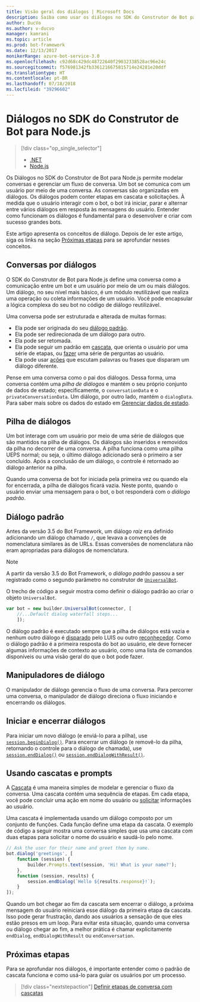 ```yaml
---
title: Visão geral dos diálogos | Microsoft Docs
description: Saiba como usar os diálogos no SDK do Construtor de Bot para Node.js para modelar conversas e gerenciar o fluxo da conversa.
author: DucVo
ms.author: v-ducvo
manager: kamrani
ms.topic: article
ms.prod: bot-framework
ms.date: 12/13/2017
monikerRange: azure-bot-service-3.0
ms.openlocfilehash: c92d68c429dc48722640f29032338528ac96e24c
ms.sourcegitcommit: f576981342fb3361216675815714e24281e20ddf
ms.translationtype: HT
ms.contentlocale: pt-BR
ms.lasthandoff: 07/18/2018
ms.locfileid: "39296602"
---
```

# <a name="dialogs-in-the-bot-builder-sdk-for-nodejs"></a>Diálogos no SDK do Construtor de Bot para Node.js
> [!div class="op_single_selector"]
> - [.NET](../dotnet/bot-builder-dotnet-dialogs.md)
> - [Node.js](../nodejs/bot-builder-nodejs-dialog-overview.md)

Os Diálogos no SDK do Construtor de Bot para Node.js permite modelar conversas e gerenciar um fluxo de conversa. Um bot se comunica com um usuário por meio de uma conversa. As conversas são organizadas em diálogos. Os diálogos podem conter etapas em cascata e solicitações. À medida que o usuário interagir com o bot, o bot irá iniciar, parar e alternar entre vários diálogos em resposta às mensagens do usuário. Entender como funcionam os diálogos é fundamental para o desenvolver e criar com sucesso grandes bots. 

Este artigo apresenta os conceitos de diálogo. Depois de ler este artigo, siga os links na seção [Próximas etapas](#next-steps) para se aprofundar nesses conceitos.

## <a name="conversations-through-dialogs"></a>Conversas por diálogos

O SDK do Construtor de Bot para Node.js define uma conversa como a comunicação entre um bot e um usuário por meio de um ou mais diálogos. Um diálogo, no seu nível mais básico, é um módulo reutilizável que realiza uma operação ou coleta informações de um usuário. Você pode encapsular a lógica complexa do seu bot no código de diálogo reutilizável.

Uma conversa pode ser estruturada e alterada de muitas formas:

- Ela pode ser originada do seu [diálogo padrão](#default-dialog).
- Ela pode ser redirecionada de um diálogo para outro.
- Ela pode ser retomada.
- Ela pode seguir um padrão em [cascata](bot-builder-nodejs-dialog-waterfall.md), que orienta o usuário por uma série de etapas, ou [fazer](bot-builder-nodejs-dialog-prompt.md) uma série de perguntas ao usuário.
- Ela pode usar [ações](bot-builder-nodejs-dialog-actions.md) que escutam palavras ou frases que disparam um diálogo diferente. 

Pense em uma conversa como o pai dos diálogos. Dessa forma, uma conversa contém uma *pilha de diálogos* e mantém o seu próprio conjunto de dados de estado; especificamente, o `conversationData` e o `privateConversationData`. Um diálogo, por outro lado, mantém o `dialogData`. Para saber mais sobre os dados do estado em [Gerenciar dados de estado](bot-builder-nodejs-state.md).

## <a name="dialog-stack"></a>Pilha de diálogos

Um bot interage com um usuário por meio de uma série de diálogos que são mantidos na pilha de diálogos. Os diálogos são inseridos e removidos da pilha no decorrer de uma conversa. A pilha funciona como uma pilha UEPS normal; ou seja, o último diálogo adicionado será o primeiro a ser concluído. Após a conclusão de um diálogo, o controle é retornado ao diálogo anterior na pilha.

Quando uma conversa de bot for iniciada pela primeira vez ou quando ela for encerrada, a pilha de diálogos ficará vazia. Neste ponto, quando o usuário enviar uma mensagem para o bot, o bot responderá com o *diálogo padrão*.

## <a name="default-dialog"></a>Diálogo padrão

Antes da versão 3.5 do Bot Framework, um diálogo *raiz* era definido adicionando um diálogo chamado `/`, que levava a convenções de nomenclatura similares às de URLs. Essas conversões de nomenclatura não eram apropriadas para diálogos de nomenclatura. 

> [!NOTE]
> A partir da versão 3.5 do Bot Framework, o *diálogo padrão* passou a ser registrado como o segundo parâmetro no construtor de [`UniversalBot`](https://docs.botframework.com/en-us/node/builder/chat-reference/classes/_botbuilder_d_.universalbot.html#constructor).  

O trecho de código a seguir mostra como definir o diálogo padrão ao criar o objeto `UniversalBot`.

```javascript
var bot = new builder.UniversalBot(connector, [
    //...Default dialog waterfall steps...
    ]);
```

O diálogo padrão é executado sempre que a pilha de diálogos está vazia e nenhum outro diálogo é [disparado](bot-builder-nodejs-dialog-actions.md) pelo LUIS ou outro [reconhecedor](bot-builder-nodejs-recognize-intent-messages.md). Como o diálogo padrão é a primeira resposta do bot ao usuário, ele deve fornecer algumas informações de contexto ao usuário, como uma lista de comandos disponíveis ou uma visão geral do que o bot pode fazer.

## <a name="dialog-handlers"></a>Manipuladores de diálogo

O manipulador de diálogo gerencia o fluxo de uma conversa. Para percorrer uma conversa, o manipulador de diálogo direciona o fluxo iniciando e encerrando os diálogos. 

## <a name="starting-and-ending-dialogs"></a>Iniciar e encerrar diálogos

Para iniciar um novo diálogo (e enviá-lo para a pilha), use [`session.beginDialog()`](http://docs.botframework.com/en-us/node/builder/chat-reference/classes/_botbuilder_d_.session#begindialog). Para encerrar um diálogo (e removê-lo da pilha, retornando o controle para o diálogo de chamada), use [`session.endDialog()`](http://docs.botframework.com/en-us/node/builder/chat-reference/classes/_botbuilder_d_.session#enddialog) ou [`session.endDialogWithResult()`](http://docs.botframework.com/en-us/node/builder/chat-reference/classes/_botbuilder_d_.session#enddialogwithresult). 

## <a name="using-waterfalls-and-prompts"></a>Usando cascatas e prompts

A [Cascata](bot-builder-nodejs-dialog-waterfall.md) é uma maneira simples de modelar e gerenciar o fluxo da conversa. Uma cascata contém uma sequência de etapas. Em cada etapa, você pode concluir uma ação em nome do usuário ou [solicitar](bot-builder-nodejs-dialog-prompt.md) informações ao usuário.

Uma cascata é implementada usando um diálogo composto por um conjunto de funções. Cada função define uma etapa da cascata. O exemplo de código a seguir mostra uma conversa simples que usa uma cascata com duas etapas para solicitar o nome do usuário e saudá-lo pelo nome.

```javascript
// Ask the user for their name and greet them by name.
bot.dialog('greetings', [
    function (session) {
        builder.Prompts.text(session, 'Hi! What is your name?');
    },
    function (session, results) {
        session.endDialog(`Hello ${results.response}!`);
    }
]);
```

Quando um bot chegar ao fim da cascata sem encerrar o diálogo, a próxima mensagem do usuário reiniciará esse diálogo da primeira etapa da cascata. Isso pode gerar frustração, dando aos usuários a sensação de que eles estão presos em um loop. Para evitar esta situação, quando uma conversa ou diálogo chegar ao fim, a melhor prática é chamar explicitamente `endDialog`, `endDialogWithResult` ou `endConversation`.

## <a name="next-steps"></a>Próximas etapas

Para se aprofundar nos diálogos, é importante entender como o padrão de cascata funciona e como usá-lo para guiar os usuários por um processo.

> [!div class="nextstepaction"]
> [Definir etapas de conversa com cascatas](bot-builder-nodejs-dialog-waterfall.md)
